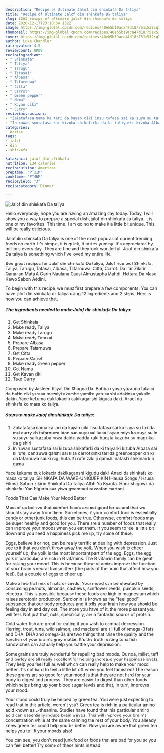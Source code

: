```yaml
---
description: "Recipe of Ultimate Jalof din shinkafa Da taliya"
title: "Recipe of Ultimate Jalof din shinkafa Da taliya"
slug: 1392-recipe-of-ultimate-jalof-din-shinkafa-da-taliya
date: 2020-12-17T23:18:34.132Z
image: https://img-global.cpcdn.com/recipes/40eb5b19aca47d18/751x532cq70/jalof-din-shinkafa-da-taliya-recipe-main-photo.jpg
thumbnail: https://img-global.cpcdn.com/recipes/40eb5b19aca47d18/751x532cq70/jalof-din-shinkafa-da-taliya-recipe-main-photo.jpg
cover: https://img-global.cpcdn.com/recipes/40eb5b19aca47d18/751x532cq70/jalof-din-shinkafa-da-taliya-recipe-main-photo.jpg
author: Luke Chandler
ratingvalue: 4.5
reviewcount: 9009
recipeingredient:
- " Shinkafa"
- " Taliya"
- " Tarugu"
- " Tatasai"
- " Albasa"
- " Tafarnuwa"
- " Citta"
- " Carrot"
- " Green pepper"
- " Nama"
- " Kayan ciki"
- " Curry"
recipeinstructions:
- "Zakatafasa nama ka tari da kayan ciki insu tafasa sai ka suya su tari da mai curry da tafarnuwa idan sun suyu sai kasa kayan miya ka suya su in su suyu sai kazuba ruwa daidai yadda kaki buqata kazuba su maginka da gishiri"
- "In ruwan suntafasa sai kizuba shikafarki da ki taliyarki kizuba Albasa sai ki rufe, can zuwa qarshi sai kisa carrot dinki tari da greenpepper din ki da tafarnuwa sai.ki ragi huta. Ki rufe zaki ji qamshi natashi shikinan kin gama"
categories:
- Recipe
tags:
- jalof
- din
- shinkafa

katakunci: jalof din shinkafa 
nutrition: 134 calories
recipecuisine: American
preptime: "PT31M"
cooktime: "PT46M"
recipeyield: "3"
recipecategory: Dinner

---
```



![Jalof din shinkafa Da taliya](https://img-global.cpcdn.com/recipes/40eb5b19aca47d18/751x532cq70/jalof-din-shinkafa-da-taliya-recipe-main-photo.jpg)

Hello everybody, hope you are having an amazing day today. Today, I will show you a way to prepare a special dish, jalof din shinkafa da taliya. It is one of my favorites. This time, I am going to make it a little bit unique. This will be really delicious.

Jalof din shinkafa Da taliya is one of the most popular of current trending foods on earth. It's simple, it is quick, it tastes yummy. It's appreciated by millions every day. They are fine and they look wonderful. Jalof din shinkafa Da taliya is something which I've loved my entire life.

See great recipes for Jalof din shinkafa Da taliya, Jalof rice too! Shinkafa, Taliya, Tarugu, Tatasai, Albasa, Tafarnuwa, Citta, Carrot. Da Irar Zikirin Qananan Mata A Garin Maulana Gausi Almustapha Mahdi. Hattara Da Masu Kawo Sabon Addini.


To begin with this recipe, we must first prepare a few components. You can have jalof din shinkafa da taliya using 12 ingredients and 2 steps. Here is how you can achieve that.

<!--inarticleads1-->

##### The ingredients needed to make Jalof din shinkafa Da taliya:

1. Get  Shinkafa
1. Make ready  Taliya
1. Make ready  Tarugu
1. Make ready  Tatasai
1. Prepare  Albasa
1. Prepare  Tafarnuwa
1. Get  Citta
1. Prepare  Carrot
1. Make ready  Green pepper
1. Get  Nama
1. Get  Kayan ciki
1. Take  Curry


Composed by Jasleen Royal Din Shagna Da. Babban yaya yazauna takaici da bakin ciki yarasa mezaiyi.akarshe yamike yatusa shi adakinsa yakullo dakin. Yace kekuma duk lokacin dakikaganshi kigudu daki. Anaci da shinkafa ko masa ko taliya. 

<!--inarticleads2-->

##### Steps to make Jalof din shinkafa Da taliya:

1. Zakatafasa nama ka tari da kayan ciki insu tafasa sai ka suya su tari da mai curry da tafarnuwa idan sun suyu sai kasa kayan miya ka suya su in su suyu sai kazuba ruwa daidai yadda kaki buqata kazuba su maginka da gishiri
1. In ruwan suntafasa sai kizuba shikafarki da ki taliyarki kizuba Albasa sai ki rufe, can zuwa qarshi sai kisa carrot dinki tari da greenpepper din ki da tafarnuwa sai.ki ragi huta. Ki rufe zaki ji qamshi natashi shikinan kin gama


Yace kekuma duk lokacin dakikaganshi kigudu daki. Anaci da shinkafa ko masa ko taliya. SHINKAFA DA WAKE-UNIQUEPIKIN (Hausa Songs / Hausa Films). Sabon Zikirin Shinkafa Da Taliya Allah Ya Kyauta. Hana shigowa da shinkafa: Yan Nigeria sun yiwa gwamnati zazzafan martani 

Foods That Can Make Your Mood Better


Most of us believe that comfort foods are not good for us and that we should stay away from them. Sometimes, if your comfort food is essentially candy or other junk foods, this can be true. Otherwise, comfort foods may be super healthy and good for you. There are a number of foods that really can improve your moods when you eat them. If you seem to feel a little bit down and you need a happiness pick me up, try some of these.

Eggs, believe it or not, can be really terrific at dealing with depression. Just see to it that you don't throw away the yolk. When you wish to cheer yourself up, the yolk is the most important part of the egg. Eggs, the egg yolk in particular, are rich in B vitamins. The B vitamin family can be great for raising your mood. This is because these vitamins improve the function of your brain's neural transmitters (the parts of the brain that affect how you feel). Eat a couple of eggs to cheer up!

Make a few trail mix of nuts or seeds. Your mood can be elevated by consuming peanuts, almonds, cashews, sunflower seeds, pumpkin seeds, etcetera. This is possible because these foods are high in magnesium which raises serotonin production. Serotonin is known as the "feel good" substance that our body produces and it tells your brain how you should be feeling day in and day out. The more you have of it, the more pleasant you will feel. Not just that, nuts, specifically, are a fantastic source of protein.

Cold water fish are great for eating if you wish to combat depression. Herring, trout, tuna, wild salmon, and mackerel are all full of omega-3 fats and DHA. DHA and omega-3s are two things that raise the quality and the function of your brain's grey matter. It's the truth: eating tuna fish sandwiches can actually help you battle your depression. 

Some grains are truly wonderful for repelling bad moods. Quinoa, millet, teff and barley are all really excellent for helping increase your happiness levels. They help you feel full as well which can really help to make your mood better. It's not hard to feel a little bit off when you feel famished! The reason these grains are so good for your mood is that they are not hard for your body to digest and process. They are easier to digest than other foods which helps bring up your blood sugar levels and that, in turn, improves your mood.

Your mood could truly be helped by green tea. You were just expecting to read that in this article, weren't you? Green tea is rich in a particular amino acid known as L-theanine. Studies have found that this particular amino acid can essentially induce brain waves. This will improve your brain's concentration while at the same calming the rest of your body. You already knew green tea could help you be better. Now you are aware that green tea helps you to lift your moods also!

You can see, you don't need junk food or foods that are bad for you so you can feel better! Try  some  of  these  hints  instead.

